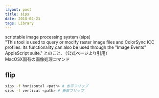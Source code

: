 ```yaml
---
layout: post
title: sips
date: 2018-02-21
tags: Library
---
```


scriptable image processing system (sips)  
"This tool is used to query or modify raster image files and ColorSync ICC profiles.  Its functionality can also be used through the "Image Events" AppleScript suite." とのこと．（公式ページより引用）  
MacOSX固有の画像処理コマンド

## flip
```bash
sips -f horizontal <path> # 水平フリップ
sips -f vertical <path> # 垂直フリップ
```